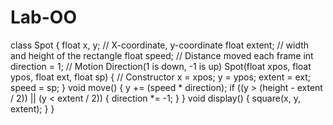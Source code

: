 # Lab-OO
class Spot {   float x, y; // X-coordinate, y-coordinate   float extent; // width and height of the rectangle   float speed; // Distance moved each frame   int direction = 1; // Motion Direction(1 is down, -1 is up)   Spot(float xpos, float ypos, float ext, float sp) {     // Constructor     x = xpos;     y = ypos;     extent = ext;     speed = sp;   }   void move() {     y += (speed * direction);     if ((y > (height - extent / 2)) || (y &lt; extent / 2)) {       direction *= -1;     }   }   void display() {     square(x, y, extent);   } }

